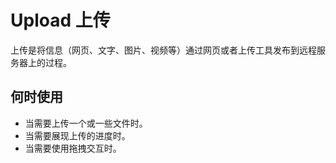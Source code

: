 # Upload 上传
上传是将信息（网页、文字、图片、视频等）通过网页或者上传工具发布到远程服务器上的过程。
## 何时使用
* 当需要上传一个或一些文件时。
* 当需要展现上传的进度时。
* 当需要使用拖拽交互时。